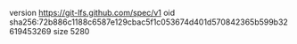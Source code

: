 version https://git-lfs.github.com/spec/v1
oid sha256:72b886c1188c6587e129cbac5f1c053674d401d570842365b599b32619453269
size 5280
